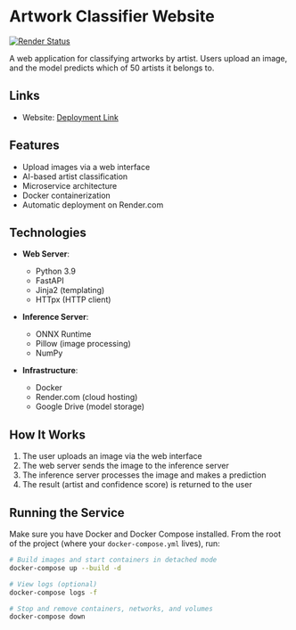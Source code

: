 # Artwork Classifier Website

[![Render Status](https://img.shields.io/badge/Render-Online-brightgreen)](https://best-artwork-classifier-website-91vq.onrender.com)

A web application for classifying artworks by artist. Users upload an image, and the model predicts which of 50 artists it belongs to.

## Links

- Website: [Deployment Link](https://best-artwork-classifier-website-91vq.onrender.com)

## Features

- Upload images via a web interface
- AI-based artist classification
- Microservice architecture
- Docker containerization
- Automatic deployment on Render.com

## Technologies

- **Web Server**:
  - Python 3.9
  - FastAPI
  - Jinja2 (templating)
  - HTTpx (HTTP client)

- **Inference Server**:
  - ONNX Runtime
  - Pillow (image processing)
  - NumPy

- **Infrastructure**:
  - Docker
  - Render.com (cloud hosting)
  - Google Drive (model storage)

## How It Works

1. The user uploads an image via the web interface
2. The web server sends the image to the inference server
3. The inference server processes the image and makes a prediction
4. The result (artist and confidence score) is returned to the user

## Running the Service

Make sure you have Docker and Docker Compose installed. From the root of the project (where your `docker-compose.yml` lives), run:

```bash
# Build images and start containers in detached mode
docker-compose up --build -d

# View logs (optional)
docker-compose logs -f

# Stop and remove containers, networks, and volumes
docker-compose down
```